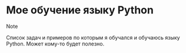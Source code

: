 # Мое обучение языку Python

> [!NOTE]
> Список задач и примеров по которым я обучался и обучаюсь языку Python. Может кому-то будет полезно.